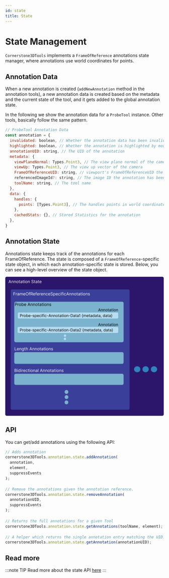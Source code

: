 ```yaml
---
id: state
title: State
---
```


# State Management

`Cornerstone3DTools` implements a `FrameOfReference` annotations state manager, where annotations use world coordinates for points.

## Annotation Data

When a new annotation is created (`addNewAnnotation` method in the annotation tools), a new annotation data is created
based on the metadata and the current state of the tool, and it gets added to the global annotation state.

In the following we show the annotation data for a `ProbeTool` instance. Other tools, basically follow the same pattern.

```js
// ProbeTool Annotation Data
const annotation = {
  invalidated: boolean, // Whether the annotation data has been invalidated by e.g., moving its handles
  highlighted: boolean, // Whether the annotation is highlighted by mouse over
  annotationUID: string, // The UID of the annotation
  metadata: {
    viewPlaneNormal: Types.Point3, // The view plane normal of the camera
    viewUp: Types.Point3, // The view up vector of the camera
    FrameOfReferenceUID: string, // viewport's FrameOfReferenceUID the annotation has been drawn on
    referencedImageId?: string, // The image ID the annotation has been drawn on (if applicable)
    toolName: string, // The tool name
  },
  data: {
    handles: {
      points: [Types.Point3], // The handles points in world coordinates (probe tool = 1 handle = 1 x,y,z point)
    },
    cachedStats: {}, // Stored Statistics for the annotation
  },
}
```

## Annotation State

Annotations state keeps track of the annotations for each FrameOfReference. The state
is composed of a `FrameOfReference`-specific state object, in which each annotation-specific
state is stored. Below, you can see a high-level overview of the state object.

<div style={{textAlign: 'center', width:"80%"}}>

![](../../../assets/annotation-state.png)

</div>

## API

You can get/add annotations using the following API:

```js
// Adds annotation
cornerstone3DTools.annotation.state.addAnnotation(
  annotation,
  element,
  suppressEvents
);

// Remove the annotations given the annotation reference.
cornerstone3DTools.annotation.state.removeAnnotation(
  annotationUID,
  suppressEvents
);

// Returns the full annotations for a given Tool
cornerstone3DTools.annotation.state.getAnnotations(toolName, element);

// A helper which returns the single annotation entry matching the UID.
cornerstone3DTools.annotation.state.getAnnotation(annotationUID);
```

## Read more

:::note TIP
Read more about the state API [here](/api/tools/namespace/annotation#state)
:::
